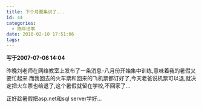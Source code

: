 ```yaml
---
title: 下个月要集训了...
id: 44
categories:
  - 陈年旧事
date: 2010-02-10 17:51:06
tags:
---
```


**写于2007-07-06 14:04**

昨晚刘老师在网络教室上发布了一条消息&ndash;八月份开始集中训练,意味着我的暑假又要忙起来.而我回去的火车票和回来的飞机票都订好了,今天老爸说机票可以退,就决定把火车票也给退了,这个暑假就留在学校,不回家了&hellip;

正好趁暑假把asp.net和sql server学好&hellip;
